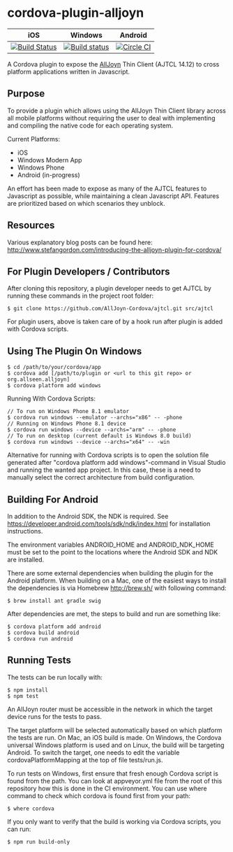 cordova-plugin-alljoyn
======================

iOS | Windows | Android
--- | --- | ---
[![Build Status](https://travis-ci.org/AllJoyn-Cordova/cordova-plugin-alljoyn.svg?branch=master)](https://travis-ci.org/AllJoyn-Cordova/cordova-plugin-alljoyn) | [![Build status](https://ci.appveyor.com/api/projects/status/1sb4akgk195q8ch8/branch/master?svg=true)](https://ci.appveyor.com/project/AllJoyn-Cordova/cordova-plugin-alljoyn/branch/master) | [![Circle CI](https://circleci.com/gh/AllJoyn-Cordova/cordova-plugin-alljoyn/tree/master.svg?style=svg)](https://circleci.com/gh/AllJoyn-Cordova/cordova-plugin-alljoyn/tree/master)

A Cordova plugin to expose the [AllJoyn](https://allseenalliance.org/alljoyn-framework-tutorial) Thin Client (AJTCL 14.12) to cross platform applications written in Javascript.

Purpose
-------

To provide a plugin which allows using the AllJoyn Thin Client library across all mobile platforms without requiring the user to deal with implementing and compiling the native code for each operating system.

Current Platforms:
* iOS
* Windows Modern App
* Windows Phone
* Android (in-progress)

An effort has been made to expose as many of the AJTCL features to Javascript as possible, while maintaining a clean Javascript API.  Features are prioritized based on which scenarios they unblock.  

Resources
---------

Various explanatory blog posts can be found here:
http://www.stefangordon.com/introducing-the-alljoyn-plugin-for-cordova/

For Plugin Developers / Contributors
--------------------
After cloning this repository, a plugin developer needs to get AJTCL by running these commands in the project root folder:

```
$ git clone https://github.com/AllJoyn-Cordova/ajtcl.git src/ajtcl
```

For plugin users, above is taken care of by a hook run after plugin is added with Cordova scripts.

Using The Plugin On Windows
---------------------------

```
$ cd /path/to/your/cordova/app
$ cordova add [/path/to/plugin or <url to this git repo> or org.allseen.alljoyn]
$ cordova platform add windows
```

Running With Cordova Scripts:

```
// To run on Windows Phone 8.1 emulator
$ cordova run windows --emulator --archs="x86" -- -phone
// Running on Windows Phone 8.1 device
$ cordova run windows --device --archs="arm" -- -phone
// To run on desktop (current default is Windows 8.0 build)
$ cordova run windows --device --archs="x64" -- -win
```

Alternative for running with Cordova scripts is to open the solution file generated after "cordova platform add windows"-command in Visual Studio and running the wanted app project. In this case, these is a need to manually select the correct architecture from build configuration.

Building For Android
--------------------

In addition to the Android SDK, the NDK is required. See https://developer.android.com/tools/sdk/ndk/index.html for installation instructions.

The environment variables ANDROID_HOME and ANDROID_NDK_HOME must be set to the point to the locations where the Android SDK and NDK are installed.

There are some external dependencies when building the plugin for the Android platform. When building on a Mac, one of the easiest ways to install the dependencies is via Homebrew http://brew.sh/ with following command:

```
$ brew install ant gradle swig
```

After dependencies are met, the steps to build and run are something like:

```
$ cordova platform add android
$ cordova build android
$ cordova run android
```

Running Tests
-------------

The tests can be run locally with:

```
$ npm install
$ npm test
```

An AllJoyn router must be accessible in the network in which the target device runs for the tests to pass.

The target platform will be selected automatically based on which platform the tests are run. On Mac, an iOS build is made. On Windows, the Cordova universal Windows platform is used and on Linux, the build will be targeting Android. To switch the target, one needs to edit the variable  cordovaPlatformMapping at the top of file tests/run.js.

To run tests on Windows, first ensure that fresh enough Cordova script is found from the path. You can look at appveyor.yml file from the root of this repository how this is done in the CI environment. You can use where command to check which cordova is found first from your path:

```
$ where cordova
```

If you only want to verify that the build is working via Cordova scripts, you can run:

```
$ npm run build-only
```
